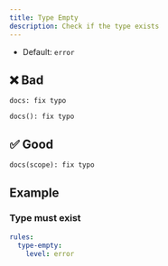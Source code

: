 ```yaml
---
title: Type Empty
description: Check if the type exists
---
```


* Default: `error`

## ❌ Bad

```console
docs: fix typo
```

```console
docs(): fix typo
```

## ✅ Good

```console
docs(scope): fix typo
```

## Example

### Type must exist

```yaml
rules:
  type-empty:
    level: error
```
